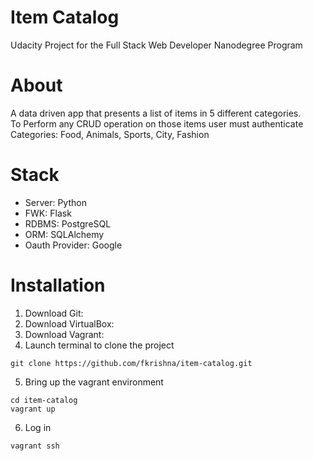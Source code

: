 # Item Catalog
Udacity Project for the Full Stack Web Developer Nanodegree Program

# About
A data driven app that presents a list of items in 5 different categories.<br>
To Perform any CRUD operation on those items user must authenticate<br>
Categories: Food, Animals, Sports, City, Fashion

# Stack
- Server: Python
- FWK: Flask
- RDBMS: PostgreSQL
- ORM: SQLAlchemy
- Oauth Provider: Google

# Installation
1. Download Git:
2. Download VirtualBox:
3. Download Vagrant:
4. Launch terminal to clone the project
```
git clone https://github.com/fkrishna/item-catalog.git
```
5. Bring up the vagrant environment
```
cd item-catalog
vagrant up
```
6. Log in
```
vagrant ssh 
```

